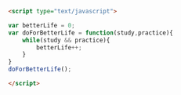 ```html
<script type="text/javascript">
```
```javascript
var betterLife = 0;
var doForBetterLife = function(study,practice){
	while(study && practice){
		betterLife++;
	}
}
doForBetterLife();
```
```html
</script>
```